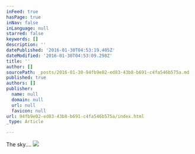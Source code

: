 ```yaml
---
inFeed: true
hasPage: true
inNav: false
inLanguage: null
starred: false
keywords: []
description: ''
datePublished: '2016-01-30T04:53:19.405Z'
dateModified: '2016-01-30T04:53:09.298Z'
title: ''
author: []
sourcePath: _posts/2016-01-30-94fb9e02-ed83-43b8-b691-c4fa546b575a.md
published: true
authors: []
publisher:
  name: null
  domain: null
  url: null
  favicon: null
url: 94fb9e02-ed83-43b8-b691-c4fa546b575a/index.html
_type: Article

---
```

The sky....
![](https://the-grid-user-content.s3-us-west-2.amazonaws.com/88db940a-aaf7-45f4-8d3d-96c54f747aee.jpg)